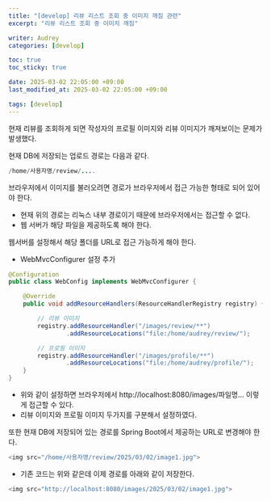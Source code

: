 ```yaml
---
title: "[develop] 리뷰 리스트 조회 중 이미지 깨짐 관련"
excerpt: "리뷰 리스트 조회 중 이미지 깨짐"

writer: Audrey
categories: [develop]

toc: true
toc_sticky: true

date: 2025-03-02 22:05:00 +09:00
last_modified_at: 2025-03-02 22:05:00 +09:00

tags: [develop]
---
```


현재 리뷰를 조회하게 되면 작성자의 프로필 이미지와 리뷰 이미지가 깨져보이는 문제가 발생했다.

현재 DB에 저장되는 업로드 경로는 다음과 같다.

```java
/home/사용자명/review/....
```

브라우저에서 이미지를 불러오려면 경로가 브라우저에서 접근 가능한 형태로 되어 있어야 한다.

- 현재 위의 경로는 리눅스 내부 경로이기 때문에 브라우저에서는 접근할 수 없다.
- 웹 서버가 해당 파일을 제공하도록 해야 한다.

웹서버를 설정해서 해당 폴더를 URL로 접근 가능하게 해야 한다.

- WebMvcConfigurer 설정 추가

```java
@Configuration
public class WebConfig implements WebMvcConfigurer {

    @Override
    public void addResourceHandlers(ResourceHandlerRegistry registry) {

        // 리뷰 이미지
        registry.addResourceHandler("/images/review/**")
                .addResourceLocations("file:/home/audrey/review/");

        // 프로필 이미지
        registry.addResourceHandler("/images/profile/**")
                .addResourceLocations("file:/home/audrey/profile/");
    }
}
```

- 위와 같이 설정하면 브라우저에서 http://localhost:8080/images/파일명… 이렇게 접근할 수 있다.
- 리뷰 이미지와 프로필 이미지 두가지를 구분해서 설정하였다.

또한 현재 DB에 저장되어 있는 경로를 Spring Boot에서 제공하는 URL로 변경해야 한다.

```java
<img src="/home/사용자명/review/2025/03/02/image1.jpg">
```

- 기존 코드는 위와 같은데 이제 경로를 아래와 같이 저장한다.

```java
<img src="http://localhost:8080/images/2025/03/02/image1.jpg">
```